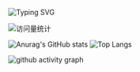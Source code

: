 ![Typing SVG](https://readme-typing-svg.demolab.com/?lines=Hello!;你好！)

 <div>
    <img src="https://komarev.com/ghpvc/?username=wangxz01&label=Views&color=orange&style=flat" alt="访问量统计" />&emsp;
  </div>

![Anurag's GitHub stats](https://github-readme-stats.vercel.app/api?username=wangxz01&show_icons=true&theme=radical)    ![Top Langs](https://github-readme-stats.vercel.app/api/top-langs/?username=wangxz01&layout=donut)

![github activity graph](https://github-readme-activity-graph.vercel.app/graph?username=wangxz01&theme=react-dark)
